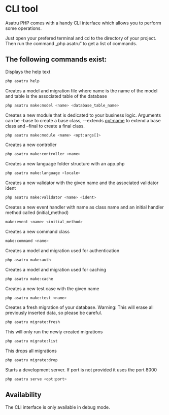 # CLI tool

Asatru PHP comes with a handy CLI interface which allows you to perform some
operations.

Just open your prefered terminal and cd to the directory of your project. Then run the
command „php asatru“ to get a list of commands.

## The following commands exist:

Displays the help text
```sh
php asatru help
```

Creates a model and migration file where name is
the name of the model and table is the associated table of the database
```sh
php asatru make:model <name> <database_table_name>
```

Creates a new module that is dedicated to your business logic. Arguments can be –base to create a base class, --extends <opt:name> to extend a base class and –final to create a final class.
```sh
php asatru make:module <name> <opt:args[]>
```

Creates a new controller
```sh
php asatru make:controller <name>
```

Creates a new language folder structure with an app.php
```sh
php asatru make:language <locale>
```

Creates a new validator with the given name and
the associated validator ident
```sh
php asatru make:validator <name> <ident>
```

Creates a new event handler with name as class name and an initial handler method called (initial_method)
```sh
make:event <name> <initial_method>
```

Creates a new command class
```sh
make:command <name>
```

Creates a model and migration used for authentication
```sh
php asatru make:auth
```

Creates a model and migration used for caching
```sh
php asatru make:cache
```

Creates a new test case with the given name
```sh
php asatru make:test <name>
```

Creates a fresh migration of your database. Warning: This will erase
all previously inserted data, so please be careful.
```sh
php asatru migrate:fresh
```

This will only run the newly created migrations
```sh
php asatru migrate:list
```

This drops all migrations
```sh
php asatru migrate:drop
```

Starts a development server. If port is not provided it uses the port 8000
```sh
php asatru serve <opt:port>
```

## Availability
The CLI interface is only available in debug mode.
